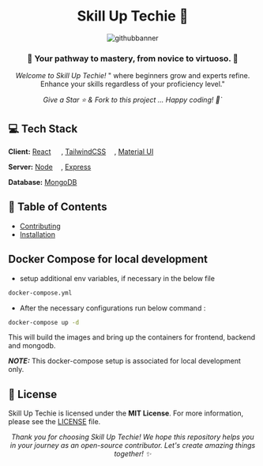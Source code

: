 <h1 align="center">Skill Up Techie 🚀</h1>

<p align="center">
  <img src="https://i.ibb.co/0QJwbDb/githubbanner.png" alt="githubbanner" border="0">
</p>

<h3 align="center"><strong>🚀 Your pathway to mastery, from novice to virtuoso. 🚀</strong></h3>

<p align="center"><em>Welcome to Skill Up Techie!</em> " where beginners grow and experts refine. Enhance your skills regardless of your proficiency level."</p>

<p align="center"><em>Give a Star ⭐️ & Fork to this project ... Happy coding! 🤩`</em></p>

## 💻 Tech Stack

**Client:**  [React](https://react.dev/) <img height="13" src="https://user-images.githubusercontent.com/25181517/183897015-94a058a6-b86e-4e42-a37f-bf92061753e5.png"> , [TailwindCSS](https://tailwindui.com/) <img height="13" src="https://user-images.githubusercontent.com/25181517/202896760-337261ed-ee92-4979-84c4-d4b829c7355d.png">, [Material UI](https://mui.com/) <img height="13" src="https://user-images.githubusercontent.com/25181517/189716630-fe6c084c-6c66-43af-aa49-64c8aea4a5c2.png">

**Server:**  [Node](https://nodejs.org/en) <img height="13" src="https://user-images.githubusercontent.com/25181517/183568594-85e280a7-0d7e-4d1a-9028-c8c2209e073c.png">, [Express](https://expressjs.com/) <img height="13" src="https://user-images.githubusercontent.com/25181517/183859966-a3462d8d-1bc7-4880-b353-e2cbed900ed6.png">

**Database:**  [MongoDB](https://www.mongodb.com/) <img height="13" src="https://user-images.githubusercontent.com/25181517/182884177-d48a8579-2cd0-447a-b9a6-ffc7cb02560e.png">

## 📖 Table of Contents

- [Contributing](CONTRIBUTING.md)
- [Installation](INSTALLATION-INSTRUCTIONS.md)


## Docker Compose for local development

- setup additional env variables, if necessary in the below file

```bash
docker-compose.yml
```

- After the necessary configurations run below command :

```bash
docker-compose up -d
```

This will build the images and bring up the containers for frontend, backend and mongodb.

**_NOTE:_** This docker-compose setup is associated for local development only.

## <span id="license">📄 License</span>
Skill Up Techie is licensed under the <strong>MIT License</strong>. For more information, please see the [LICENSE](LICENSE.md) file.

<p align="center">
  <em>Thank you for choosing Skill Up Techie! We hope this repository helps you in your journey as an open-source contributor. Let's create amazing things together! ✨</em>
</p>